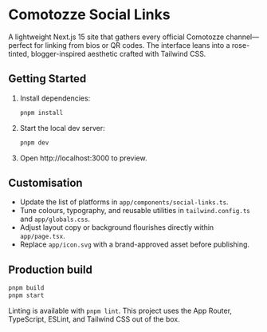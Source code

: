 # Comotozze Social Links

A lightweight Next.js 15 site that gathers every official Comotozze channel—perfect for linking from bios or QR codes. The interface leans into a rose-tinted, blogger-inspired aesthetic crafted with Tailwind CSS.

## Getting Started

1. Install dependencies:
   ```bash
   pnpm install
   ```
2. Start the local dev server:
   ```bash
   pnpm dev
   ```
3. Open http://localhost:3000 to preview.

## Customisation

- Update the list of platforms in `app/components/social-links.ts`.
- Tune colours, typography, and reusable utilities in `tailwind.config.ts` and `app/globals.css`.
- Adjust layout copy or background flourishes directly within `app/page.tsx`.
- Replace `app/icon.svg` with a brand-approved asset before publishing.

## Production build

```bash
pnpm build
pnpm start
```

Linting is available with `pnpm lint`. This project uses the App Router, TypeScript, ESLint, and Tailwind CSS out of the box.
